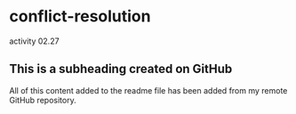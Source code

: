 # conflict-resolution
activity 02.27

## This is a subheading created on GitHub

All of this content added to the readme file has been added from my remote GitHub repository.
